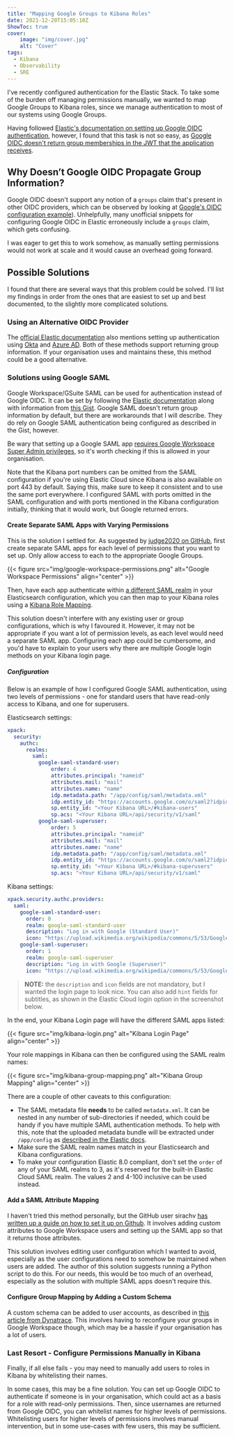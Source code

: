 ```yaml
---
title: "Mapping Google Groups to Kibana Roles"
date: 2021-12-20T15:05:10Z
ShowToc: true
cover:
    image: "img/cover.jpg"
    alt: "Cover"
tags:
  - Kibana
  - Observability
  - SRE
---
```


I've recently configured authentication for the Elastic Stack. To take some of the burden off managing permissions manually, we wanted to map Google Groups to Kibana roles, since we manage authentication to most of our systems using Google Groups.

Having followed [Elastic's documentation on setting up Google OIDC authentication](https://www.elastic.co/guide/en/cloud/current/ec-securing-clusters-oidc-op.html), however, I found that this task is not so easy, as [Google OIDC doesn't return group memberships in the JWT that the application receives](https://discuss.elastic.co/t/google-oidc-sso-with-mapping-google-groups-onto-kibana-roles/271762).

## Why Doesn’t Google OIDC Propagate Group Information?

Google OIDC doesn't support any notion of a `groups` claim that's present in other OIDC providers, which can be observed by looking at [Google's OIDC configuration example](https://accounts.google.com/.well-known/openid-configuration)). Unhelpfully, many unofficial snippets for configuring Google OIDC in Elastic erroneously include a `groups` claim, which gets confusing.

I was eager to get this to work somehow, as manually setting permissions would not work at scale and it would cause an overhead going forward.

## Possible Solutions

I found that there are several ways that this problem could be solved. I'll list my findings in order from the ones that are easiest to set up and best documented, to the slightly more complicated solutions.

### Using an Alternative OIDC Provider

The [official Elastic documentation](https://www.elastic.co/guide/en/cloud/current/ec-securing-clusters-oidc-op.html) also mentions setting up authentication using [Okta](https://www.okta.com/uk/) and [Azure AD](https://azure.microsoft.com/en-gb/services/active-directory/). Both of these methods support returning group information. If your organisation uses and maintains these, this method could be a good alternative.

### Solutions using Google SAML

Google Workspace/GSuite SAML can be used for authentication instead of Google OIDC. It can be set by following the [Elastic documentation](https://www.elastic.co/guide/en/cloud/current/ec-securing-clusters-SAML.html) along with information from [this Gist](https://gist.github.com/m1keil/71d2212c2657b32d086a3309d7e1dd59). Google SAML doesn't return group information by default, but there are workarounds that I will describe. They do rely on Google SAML authentication being configured as described in the Gist, however.

Be wary that setting up a Google SAML app [requires Google Workspace Super Admin privileges](https://support.google.com/a/answer/6087519?hl=en), so it's worth checking if this is allowed in your organisation.

Note that the Kibana port numbers can be omitted from the SAML configuration if you're using Elastic Cloud since Kibana is also available on port 443 by default. Saying this, make sure to keep it consistent and to use the same port everywhere. I configured SAML with ports omitted in the SAML configuration and with ports mentioned in the Kibana configuration initially, thinking that it would work, but Google returned errors.

#### Create Separate SAML Apps with Varying Permissions

This is the solution I settled for. As suggested by [judge2020 on GitHub](https://gist.github.com/m1keil/71d2212c2657b32d086a3309d7e1dd59#gistcomment-3946789), first create separate SAML apps for each level of permissions that you want to set up. Only allow access to each to the appropriate Google Groups.

{{< figure src="img/google-workspace-permissions.png" alt="Google Workspace Permissions" align="center" >}}

Then, have each app authenticate within [a different SAML realm](https://www.elastic.co/guide/en/elasticsearch/reference/current/saml-realm.html) in your Elasticsearch configuration, which you can then map to your Kibana roles using a [Kibana Role Mapping](https://www.elastic.co/guide/en/kibana/current/role-mappings.html).

This solution doesn't interfere with any existing user or group configurations, which is why I favoured it. However, it may not be appropriate if you want a lot of permission levels, as each level would need a separate SAML app. Configuring each app could be cumbersome, and you'd have to explain to your users why there are multiple Google login methods on your Kibana login page.

##### Configuration

Below is an example of how I configured Google SAML authentication, using two levels of permissions - one for standard users that have read-only access to Kibana, and one for superusers.

Elasticsearch settings:

```yaml
xpack:
  security:
    authc:
      realms:
        saml:
          google-saml-standard-user:
              order: 4
              attributes.principal: "nameid" 
              attributes.mail: "mail"
              attributes.name: "name"
              idp.metadata.path: "/app/config/saml/metadata.xml" 
              idp.entity_id: "https://accounts.google.com/o/saml2?idpid=<Your SAML app entity ID>" 
              sp.entity_id: "<Your Kibana URL>/#kibana-users" 
              sp.acs: "<Your Kibana URL>/api/security/v1/saml"
          google-saml-superuser:
              order: 5
              attributes.principal: "nameid" 
              attributes.mail: "mail"
              attributes.name: "name"
              idp.metadata.path: "/app/config/saml/metadata.xml" 
              idp.entity_id: "https://accounts.google.com/o/saml2?idpid=<Your SAML app entity ID>" 
              sp.entity_id: "<Your Kibana URL>/#kibana-superusers" 
              sp.acs: "<Your Kibana URL>/api/security/v1/saml"
```

Kibana settings:

```yaml
xpack.security.authc.providers:
  saml:
    google-saml-standard-user:
      order: 0
      realm: google-saml-standard-user
      description: "Log in with Google (Standard User)"
      icon: "https://upload.wikimedia.org/wikipedia/commons/5/53/Google_%22G%22_Logo.svg"
    google-saml-superuser:
      order: 1
      realm: google-saml-superuser
      description: "Log in with Google (Superuser)"
      icon: "https://upload.wikimedia.org/wikipedia/commons/5/53/Google_%22G%22_Logo.svg"
```

> **NOTE:** the `description` and `icon` fields are not mandatory, but I wanted the login page to look nice. You can also add `hint` fields for subtitles, as shown in the Elastic Cloud login option in the screenshot below.

In the end, your Kibana Login page will have the different SAML apps listed:

{{< figure src="img/kibana-login.png" alt="Kibana Login Page" align="center" >}}

Your role mappings in Kibana can then be configured using the SAML realm names:

{{< figure src="img/kibana-group-mapping.png" alt="Kibana Group Mapping" align="center" >}}

There are a couple of other caveats to this configuration:

- The SAML metadata file **needs** to be called `metadata.xml`. It can be nested in any number of sub-directories if needed, which could be handy if you have multiple SAML authentication methods. To help with this, note that the uploaded metadata bundle will be extracted under `/app/config` as [described in the Elastic docs](https://www.elastic.co/guide/en/cloud/current/ec-securing-clusters-SAML.html).
- Make sure the SAML realm names match in your Elasticsearch and Kibana configurations.
- To make your configuration Elastic 8.0 compliant, don't set the `order` of any of your SAML realms to 3, as it's reserved for the built-in Elastic Cloud SAML realm. The values 2 and 4-100 inclusive can be used instead.

#### Add a SAML Attribute Mapping

I haven't tried this method personally, but the GitHub user sirachv [has written up a guide on how to set it up on Github](https://gist.github.com/m1keil/71d2212c2657b32d086a3309d7e1dd59#gistcomment-3872637). It involves adding custom attributes to Google Workspace users and setting up the SAML app so that it returns those attributes.

This solution involves editing user configuration which I wanted to avoid, especially as the user configurations need to somehow be maintained when users are added. The author of this solution suggests running a Python script to do this. For our needs, this would be too much of an overhead, especially as the solution with multiple SAML apps doesn't require this.

#### Configure Group Mapping by Adding a Custom Schema

A custom schema can be added to user accounts, as described in [this article from Dynatrace](https://www.dynatrace.com/support/help/how-to-use-dynatrace/user-management-and-sso/manage-users-and-groups-with-saml/saml-gsuite#preparing-group-mapping). This involves having to reconfigure your groups in Google Workspace though, which may be a hassle if your organisation has a lot of users.

### Last Resort - Configure Permissions Manually in Kibana

Finally, if all else fails - you may need to manually add users to roles in Kibana by whitelisting their names.

In some cases, this may be a fine solution. You can set up Google OIDC to authenticate if someone is in your organisation, which could act as a basis for a role with read-only permissions. Then, since usernames are returned from Google OIDC, you can whitelist names for higher levels of permissions. Whitelisting users for higher levels of permissions involves manual intervention, but in some use-cases with few users, this may be sufficient.
